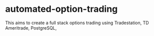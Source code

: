 # automated-option-trading
This aims to create a full stack options trading using Tradestation, TD Ameritrade, PostgreSQL, 

